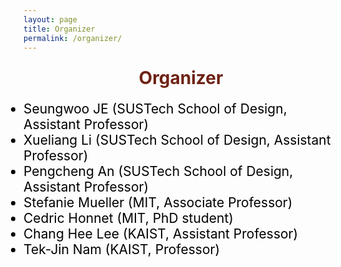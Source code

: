 ```yaml
---
layout: page
title: Organizer
permalink: /organizer/
---
```


<div class="section-title">
    <h1 class="custom-h1">Organizer</h1>
    <ul class="section-content-left">
        <li>Seungwoo JE (SUSTech School of Design, Assistant Professor)</li>
        <li>Xueliang Li (SUSTech School of Design, Assistant Professor)</li>
        <li>Pengcheng An (SUSTech School of Design, Assistant Professor)</li>
        <li>Stefanie Mueller (MIT, Associate Professor)</li>
        <li>Cedric Honnet (MIT, PhD student)</li>
        <li>Chang Hee Lee (KAIST, Assistant Professor)</li>
        <li>Tek-Jin Nam (KAIST, Professor)</li>
    </ul>
</div>

<style>
/* 如果你想让每个标题在一个特定的区域或者容器中居中，你也可以使用 .section-title 类： */
.section-title {
    text-align: center; /* 这会使容器内的所有元素居中 */
}

.custom-h1 {
    font-size: 2em; /* 或其他你需要的大小 */
    font-weight: bold; /* 使文本加粗 */
    color: #6f2316; /* 设置文本颜色为红色 */
    text-align: center; /* 居中文本 */
    margin: 0; /* 移除默认的边距 */
    padding: 10px 0; /* 可选：添加一些上下填充 */
}

.section-content-left {
    color: black; /* 设置文本颜色为黑色 */
    text-align: left; /* 居中文本 */
    margin: 0; /* 移除默认的边距 */
    padding: 10px 0; /* 可选：添加一些上下填充 */
    font-size: 1.5em; /* 设置字体大小，根据需要调整 */
}
</style>